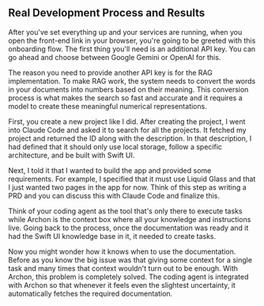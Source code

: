 ## Real Development Process and Results

After you've set everything up and your services are running, when you open the front-end link in your browser, you're going to be greeted with this onboarding flow. The first thing you'll need is an additional API key. You can go ahead and choose between Google Gemini or OpenAI for this.

The reason you need to provide another API key is for the RAG implementation. To make RAG work, the system needs to convert the words in your documents into numbers based on their meaning. This conversion process is what makes the search so fast and accurate and it requires a model to create these meaningful numerical representations.

First, you create a new project like I did. After creating the project, I went into Claude Code and asked it to search for all the projects. It fetched my project and returned the ID along with the description. In that description, I had defined that it should only use local storage, follow a specific architecture, and be built with Swift UI.

Next, I told it that I wanted to build the app and provided some requirements. For example, I specified that it must use Liquid Glass and that I just wanted two pages in the app for now. Think of this step as writing a PRD and you can discuss this with Claude Code and finalize this.

Think of your coding agent as the tool that's only there to execute tasks while Archon is the context box where all your knowledge and instructions live. Going back to the process, once the documentation was ready and it had the Swift UI knowledge base in it, it needed to create tasks.

Now you might wonder how it knows when to use the documentation. Before as you know the big issue was that giving some context for a single task and many times that context wouldn't turn out to be enough. With Archon, this problem is completely solved. The coding agent is integrated with Archon so that whenever it feels even the slightest uncertainty, it automatically fetches the required documentation.